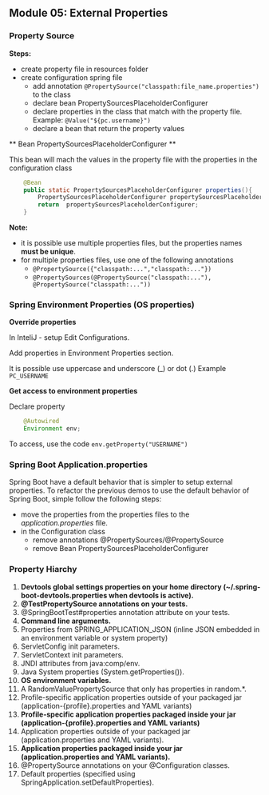 ## Module 05: External Properties

### Property Source
**Steps:**
- create property file in resources folder
- create configuration spring file
    - add annotation `@PropertySource("classpath:file_name.properties")` to the class
    - declare bean PropertySourcesPlaceholderConfigurer
    - declare properties in the class that match with the property file. Example: `@Value("${pc.username}")`
    - declare a bean that return the property values

** Bean PropertySourcesPlaceholderConfigurer **

This bean will mach the values in the property file with the properties in the configuration class

```java
    @Bean
    public static PropertySourcesPlaceholderConfigurer properties(){
        PropertySourcesPlaceholderConfigurer propertySourcesPlaceholderConfigurer =new PropertySourcesPlaceholderConfigurer();
        return  propertySourcesPlaceholderConfigurer;
    }
```

**Note:**
- it is possible use multiple properties files, but the properties names __must be unique__.
- for multiple properties files, use one of the following annotations
    - `@PropertySource({"classpath:...","classpath:..."})`
    - `@PropertySources(@PropertySource("classpath:..."), @PropertySource("classpath:..."))`

### Spring Environment Properties (OS properties)
**Override properties**

In InteliJ - setup Edit Configurations.

Add properties in Environment Properties section.

It is possible use uppercase and underscore (_) or dot (.)
Example `PC_USERNAME`

**Get access to environment properties**

Declare property
```java
    @Autowired
    Environment env;
```
To access, use the code `env.getProperty("USERNAME")`

### Spring Boot Application.properties
Spring Boot have a default behavior that is simpler to setup external properties.
To refactor the previous demos to use the default behavior of Spring Boot, simple follow the following steps:
- move the properties from the properties files to the _application.properties_ file.
- in the Configuration class
    - remove annotations @PropertySources/@PropertySource
    - remove Bean PropertySourcesPlaceholderConfigurer

### Property Hiarchy
 1. **Devtools global settings properties on your home directory (~/.spring-boot-devtools.properties when devtools is active).**
 2. **@TestPropertySource annotations on your tests.**
 3. @SpringBootTest#properties annotation attribute on your tests.
 4. **Command line arguments.**
 5. Properties from SPRING_APPLICATION_JSON (inline JSON embedded in an environment variable or system property)
 6. ServletConfig init parameters.
 7. ServletContext init parameters.
 8. JNDI attributes from java:comp/env.
 9. Java System properties (System.getProperties()).
 10. **OS environment variables.**
 11. A RandomValuePropertySource that only has properties in random.*.
 12. Profile-specific application properties outside of your packaged jar (application-{profile}.properties and YAML variants)
 13. **Profile-specific application properties packaged inside your jar (application-{profile}.properties and YAML variants)**
 14. Application properties outside of your packaged jar (application.properties and YAML variants).
 15. **Application properties packaged inside your jar (application.properties and YAML variants).**
 16. @PropertySource annotations on your @Configuration classes.
 17. Default properties (specified using SpringApplication.setDefaultProperties).